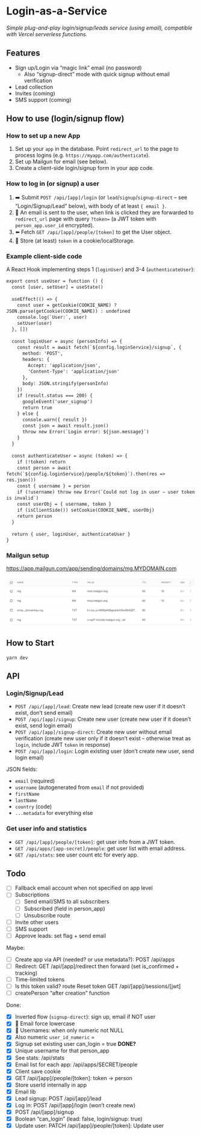 # Login-as-a-Service

_Simple plug-and-play login/signup/leads service (using email), compatible with Vercel serverless functions._

## Features

- Sign up/Login via “magic link” email (no password)
  - Also “signup-direct” mode with quick signup without email verification
- Lead collection
- Invites (coming)
- SMS support (coming)

## How to use (login/signup flow)

### How to set up a new App

1. Set up your `app` in the database. Point `redirect_url` to the page to process logins (e.g. `https://myapp.com/authenticate`).
2. Set up Mailgun for email (see below).
3. Create a client-side login/signup form in your app code.

### How to log in (or signup) a user

1. ➡️ Submit `POST /api/[app]/login` (or `lead`/`signup`/`signup-direct` – see “Login/Signup/Lead” below), with body of at least `{ email }`.
2. 📧 An email is sent to the user, when link is clicked they are forwarded to `redirect_url` page with query `?token=` (a JWT token with `person_app.user_id` encrypted).
3. ⬅️ Fetch `GET /api/[app]/people/[token]` to get the User object.
4. 💾 Store (at least) `token` in a cookie/localStorage.

### Example client-side code

A React Hook implementing steps 1 (`loginUser`) and 3-4 (`authenticateUser`):

    export const useUser = function () {
      const [user, setUser] = useState()

      useEffect(() => {
        const user = getCookie(COOKIE_NAME) ? JSON.parse(getCookie(COOKIE_NAME)) : undefined
        console.log(`User:`, user)
        setUser(user)
      }, [])

      const loginUser = async (personInfo) => {
        const result = await fetch(`${config.loginService}/signup`, {
          method: 'POST',
          headers: {
            Accept: 'application/json',
            'Content-Type': 'application/json'
          },
          body: JSON.stringify(personInfo)
        })
        if (result.status === 200) {
          googleEvent('user_signup')
          return true
        } else {
          console.warn({ result })
          const json = await result.json()
          throw new Error(`Login error: ${json.message}`)
        }
      }

      const authenticateUser = async (token) => {
        if (!token) return
        const person = await fetch(`${config.loginService}/people/${token}`).then(res => res.json())
        const { username } = person
        if (!username) throw new Error(`Could not log in user – user token is invalid`)
        const userObj = { username, token }
        if (isClientSide()) setCookie(COOKIE_NAME, userObj)
        return person
      }

      return { user, loginUser, authenticateUser }
    }

### Mailgun setup

https://app.mailgun.com/app/sending/domains/mg.MYDOMAIN.com

![Mailgun setup](docs/mailgun_setup.png)


## How to Start

    yarn dev


## API

### Login/Signup/Lead

- `POST /api/[app]/lead`: Create new lead (create new user if it doesn’t exist, don’t send email)
- `POST /api/[app]/signup`: Create new user (create new user if it doesn’t exist, send login email)
- `POST /api/[app]/signup-direct`: Create new user without email verification (create new user only if it doesn’t exist – otherwise treat as `login`, include JWT `token` in response)
- `POST /api/[app]/login`: Login existing user (don’t create new user, send login email)

JSON fields:

- `email` (required)
- `username` (autogenerated from `email` if not provided)
- `firstName`
- `lastName`
- `country` (code)
- `...metadata` for everything else

### Get user info and statistics

- `GET /api/[app]/people/[token]`: get user info from a JWT token.
- `GET /api/apps/[app-secret]/people`: get user list with email address.
- `GET /api/stats`: see user count etc for every app.


## Todo

- [ ] Fallback email account when not specified on app level
- [ ] Subscriptions
  - [ ] Send email/SMS to all subscribers
  - [ ] Subscribed (field in person_app)
  - [ ] Unsubscribe route
- [ ] Invite other users
- [ ] SMS support
- [ ] Approve leads: set flag + send email

Maybe:

- [ ] Create app via API (needed? or use metadata?): POST /api/apps
- [ ] Redirect: GET /api/[app]/redirect then forward (set is_confirmed + tracking)
- [ ] Time-limited tokens
- [ ] Is this token valid? route Reset token GET /api/[app]/sessions/[jwt]
- [ ] createPerson “after creation” function

Done:

- [x] Inverted flow (`signup-direct`): sign up, email if NOT user
- [x] 🐜 Email force lowercase
- [x] 🐜 Usernames: when only numeric not NULL
- [x] Also numeric `user_id_numeric` = 
- [x] Signup set existing user can_login = true **DONE?**
- [x] Unique username for that person_app
- [x] See stats: /api/stats
- [x] Email list for each app: /api/apps/SECRET/people
- [x] Client save cookie
- [x] GET /api/[app]/people/[token]: token -> person
- [x] Store userId internally in app
- [x] Email lib
- [x] Lead signup: POST /api/[app]/lead
- [x] Log in: POST /api/[app]/login (won’t create new)
- [x] POST /api/[app]/signup
- [x] Boolean “can_login” (lead: false, login/signup: true)
- [x] Update user: PATCH /api/[app]/people/[token]: Update user
